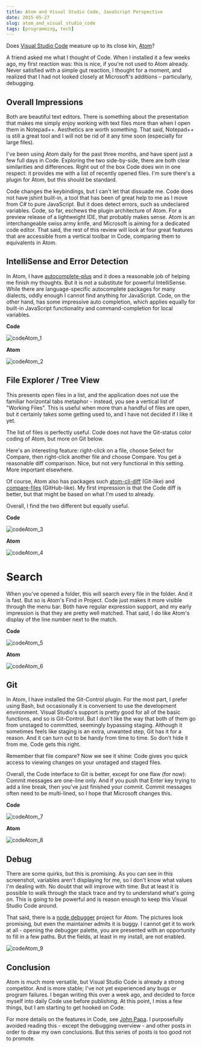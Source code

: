 ```yaml
---
title: Atom and Visual Studio Code, JavaScript Perspective
date: 2015-05-27
slug: atom_and_visual_studio_code
tags: [programming, tech]
---
```


Does [Visual Studio Code](https://code.visualstudio.com/) measure up to its close kin, [Atom](https://atom.io/)?

A friend asked me what I thought of Code. When I installed it a few weeks ago, my first reaction was: this is nice, if you're not used to Atom already. Never satisfied with a simple gut reaction, I thought for a moment, and realized that I had not looked closely at Microsoft's additions – particularly, debugging.

## Overall Impressions

Both are beautiful text editors. There is something about the presentation that makes me simply enjoy working with text files more than when I open them in Notepad++. Aesthetics are worth something. That said, Notepad++ is still a great tool and I will not be rid of it any time soon (especially for large files).

I've been using Atom daily for the past three months, and have spent just a few full days in Code. Exploring the two side-by-side, there are both clear similarities and differences. Right out of the box Code does win in one respect: it provides me with a list of recently opened files. I'm sure there's a plugin for Atom, but this should be standard.

Code changes the keybindings, but I can't let that dissuade me. Code does not have jshint built-in, a tool that has been of great help to me as I move from C# to pure JavaScript. But it does detect errors, such as undeclared variables. Code, so far, eschews the plugin architecture of Atom. For a preview release of a lightweight IDE, that probably makes sense. Atom is an interchangeable swiss army knife, and Microsoft is aiming for a dedicated code editor. That said, the rest of this review will look at four great features that are accessible from a vertical toolbar in Code, comparing them to equivalents in Atom.

## IntelliSense and Error Detection

In Atom, I have [autocomplete-plus](https://atom.io/packages/autocomplete-plus) and it does a reasonable job of helping me finish my thoughts. But it is not a substitute for powerful IntelliSense. While there are language-specific autocomplete packages for many dialects, oddly enough I cannot find anything for JavaScript. Code, on the other hand, has some impressive auto completion, which applies equally for built-in JavaScript functionality and command-completion for local variables.

**Code**

![codeAtom_1](/img/codeAtom_1.png)

**Atom**

![codeAtom_2](/img/codeAtom_2.png)

## File Explorer / Tree View

This presents open files in a list, and the application does not use the familiar horizontal tabs metaphor - instead, you see a vertical list of "Working Files". This is useful when more than a handful of files are open, but it certainly takes some getting used to, and I have not decided if I like it yet.

The list of files is perfectly useful. Code does not have the Git-status color coding of Atom, but more on Git below.

Here's an interesting feature: right-click on a file, choose Select for Compare, then right-click another file and choose Compare. You get a reasonable diff comparison. Nice, but not very functional in this setting. More important elsewhere.

Of course, Atom also has packages such [atom-cli-diff](https://atom.io/packages/atom-cli-diff) (Git-like) and [compare-files](https://atom.io/packages/compare-files) (GitHub-like). My first impression is that the Code diff is better, but that might be based on what I'm used to already.

Overall, I find the two different but equally useful.

**Code**

![codeAtom_3](/img/codeAtom_3.png)

**Atom**

![codeAtom_4](/img/codeAtom_4.png)

# Search

When you've opened a folder, this will search every file in the folder. And it is fast. But so is Atom's Find in Project. Code just makes it more visible through the menu bar. Both have regular expression support, and my early impression is that they are pretty well matched. That said, I do like Atom's display of the line number next to the match.

**Code**

![codeAtom_5](/img/codeAtom_5.png)

**Atom**

![codeAtom_6](/img/codeAtom_6.png)

## Git

In Atom, I have installed the Git-Control plugin. For the most part, I prefer using Bash, but occasionally it is convenient to use the development environment. Visual Studio's support is pretty good for all of the basic functions, and so is Git-Control. But I don't like the way that both of them go from unstaged to committed, seemingly bypassing staging. Although it sometimes feels like staging is an extra, unwanted step, Git has it for a reason. And it can turn out to be handy from time to time. So don't hide it from me. Code gets this right.

Remember that file compare? Now we see it shine: Code gives you quick access to viewing changes on your unstaged and staged files.

Overall, the Code interface to Git is better, except for one flaw (for now): Commit messages are one-line only. And if you push that Enter key trying to add a line break, then you've just finished your commit. Commit messages often need to be multi-lined, so I hope that Microsoft changes this.

**Code**

![codeAtom_7](/img/codeAtom_7.png)

**Atom**

![codeAtom_8](/img/codeAtom_8.png)

## Debug

There are some quirks, but this is promising. As you can see in this screenshot, variables aren't displaying for me, so I don't know what values I'm dealing with. No doubt that will improve with time. But at least it is possible to walk through the stack trace and try to understand what's going on. This is going to be powerful and is reason enough to keep this Visual Studio Code around.

That said, there is a [node debugger](https://atom.io/packages/node-debugger) project for Atom. The pictures look promising, but even the maintainer admits it is buggy. I cannot get it to work at all - opening the debugger palette, you are presented with an opportunity to fill in a few paths. But the fields, at least in my install, are not enabled.

![codeAtom_9](/img/codeAtom_9.png)

## Conclusion

Atom is much more versatile, but Visual Studio Code is already a strong competitor. And is more stable; I've not yet experienced any bugs or program failures. I began writing this over a week ago, and decided to force myself into daily Code use before publishing. At this point, I miss a few things, but I am starting to get hooked on Code.

For more details on the features in Code, see [John Papa](https://www.johnpapa.net/visual-studio-code/). I purposefully avoided reading this - except the debugging overview - and other posts in order to draw my own conclusions. But this series of posts is too good not to promote.
